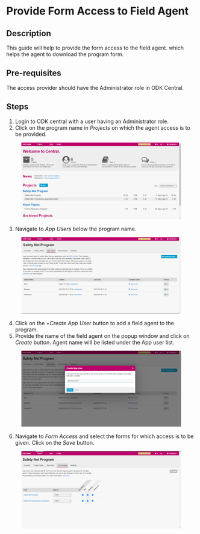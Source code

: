 # Provide Form Access to Field Agent

## Description

This guide will help to provide the form access to the field agent. which helps the agent to download the program form.

## Pre-requisites

The access provider should have the Administrator role in ODK Central.

## Steps

1. Login to ODK central with a user having an Administrator role.
2. Click on the program name in _Projects_ on which the agent access is to be provided.

<figure><img src="../../.gitbook/assets/odk-central.png" alt=""><figcaption></figcaption></figure>

3. Navigate to _App Users_ below the program name.

<figure><img src="../../.gitbook/assets/odk-app-users.png" alt=""><figcaption></figcaption></figure>

4. Click on the +_Create App User_ button to add a field agent to the program.
5. Provide the name of the field agent on the popup window and click on _Create_ button. Agent name will be listed under the App user list.

<figure><img src="../../.gitbook/assets/create-app-user.png" alt=""><figcaption></figcaption></figure>

6. Navigate to _Form Access_ and select the forms for which access is to be given. Click on the _Save_ button.

<figure><img src="../../.gitbook/assets/form-access.png" alt=""><figcaption></figcaption></figure>
